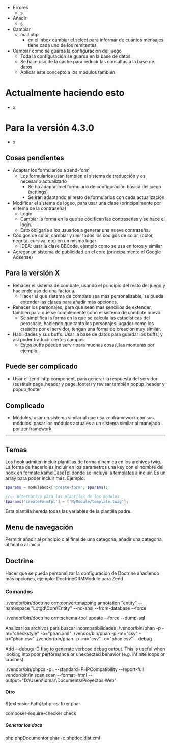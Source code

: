 -   Errores
    -   s
-   Añadir
    -   s
-   Cambiar
    -   mail.php
        -   en el inbox cambiar el select para informar de cuantos mensajes tiene cada uno de los remitentes
-   Cambiar como se guarda la configuración del juego
    -   Toda la configuración se guarda en la base de datos
    -   Se hace uso de la cache para reducir las consultas a la base de datos
    -   Aplicar este concepto a los módulos también

# Actualmente haciendo esto
- x

# Para la versión 4.3.0
- x

## Cosas pendientes
-   Adaptar los formularios a zend-form
    -   Los formularios usan también el sistema de traducción y es necesario actualizarlo
        -   Se ha adaptado el formulario de configuración básica del juego (settings)
        -   Se irán adaptando el resto de formularios con cada actualización
-   Modificar el sistema de logeo, para usar una clase (principalmente por el tema de la contraseña)
    -   Login
    -   Cambiar la forma en la que se códifican las contraseñas y se hace el login.
    -   Esto obligaría a los usuarios a generar una nueva contraseña.
-   Códigos de color, cambiar y unir todos los códigos de color, (color, negrita, cursiva, etc) en un mismo lugar
    -   IDEA: usar la clase BBCode, ejemplo como se usa en foros y similar
-   Agregar un sistema de publicidad en el core (principalmente el Google Adsense)



## Para la versión X

-   Rehacer el sistema de combate, usando el principio del resto del juego y haciendo uso de una factoria.
    -   Hacer el que sistema de combate sea mas personalizable, se pueda extender las clases para añadir más opciones.
-   Rehacer los personajes, para que sean mas sencillos de extender, tambien para que se complemente cono el sistema de combate nuevo.
    -   Se simplifica la forma en la que se calcula las estadísticas del perosnaje, haciendo que tanto los personajes jugador como los creados por el servidor, tengan una forma de creación muy similar.
-   Habilidades y sus buffs. Usar la base de datos para guardar los buffs, y asi poder traducir ciertos campos.
    -   Estos buffs pueden servir para muchas cosas, las monturas por ejemplo.

## Puede ser complicado
-   Usar el zend-http component, para generar la respuesta del servidor (sustituir page_header y page_footer) y revisar también popup_header y popup_footer

## Complicado
-   Módulos, usar un sistema similar al que usa zenframework con sus módulos. pasar los módulos actuales a un sistema similar al manejado por zenframework.

* * *


## Temas

Los hook admiten incluir plantillas de forma dinamica en los archivos twig.
La forma de hacerlo es incluir en los parametros una key con el nombre del hook en formate kamelCaseTpl donde se incluya la templates a incluir. Es un array para poder incluir más.
Ejemplo:

```php
$params = modulehook('create-form', $params);

//-- Alternativa para las plantilas de los módulos
$params['createFormTpl'] = ['MyModule/template.twig'];
```

Esta plantilla hereda todas las variables de la plantilla padre.

## Menu de navegación

Permitir añadir al principio o al final de una categoria, añadir una categoría al final o al inicio

## Doctrine

Hacer que se pueda personalizar la configuración de Doctrine añadiendo más opciones, ejemplo: DoctrineORMModule para Zend


### Comandos
./vendor/bin/doctrine orm:convert:mapping annotation "entity" --namespace "Lotgd\Core\Entity\" --no-ansi --from-database --force

./vendor/bin/doctrine orm:schema-tool:update --force --dump-sql


Analizar los archivos para buscar incompatibilidades
./vendor/bin/phan -p -m="checkstyle" -o="phan.xml"
./vendor/bin/phan -p -m="csv" -o="phan.csv"
./vendor/bin/phan -p -m="csv" -o="phan.csv" --debug

Add --debug/-D flag to generate verbose debug output.
This is useful when looking into poor performance or unexpected behavior (e.g. infinite loops or crashes).

<!-- Sin uso -->
./vendor/bin/phpcs -p . --standard=PHPCompatibility --report-full
vendor/bin/iniscan scan --format=html --output="D:\\Users\\idmar\\Documents\\Proyectos Web"


#### Otro

${extensionPath}\\php-cs-fixer.phar

composer-require-checker check


##### Generar los docs
php phpDocumentor.phar -c phpdoc.dist.xml
